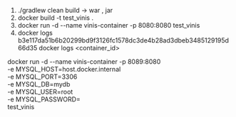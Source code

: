 1. ./gradlew clean build -> war , jar 
2. docker build -t test_vinis .
3. docker run -d --name vinis-container -p 8080:8080 test_vinis
4. docker logs b3e117da51b6b20299bd9f3126fc1578dc3de4b28ad3dbeb3485129195d66d35
   docker logs <container_id>




docker run -d --name vinis-container -p 8089:8080 \
-e MYSQL_HOST=host.docker.internal \
-e MYSQL_PORT=3306 \
-e MYSQL_DB=mydb \
-e MYSQL_USER=root \
-e MYSQL_PASSWORD= \
test_vinis